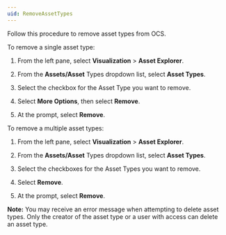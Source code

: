 ```yaml
---
uid: RemoveAssetTypes
---
```


Follow this procedure to remove asset types from OCS. 

To remove a single asset type:

1. From the left pane, select **Visualization** > **Asset Explorer**.

1. From the **Assets/Asset** Types dropdown list, select **Asset Types**.

1. Select the checkbox for the Asset Type you want to remove.

1. Select **More Options**, then select **Remove**.

1. At the prompt, select **Remove**. 

To remove a multiple asset types:

1. From the left pane, select **Visualization** > **Asset Explorer**.

1. From the **Assets/Asset** Types dropdown list, select **Asset Types**.

1. Select the checkboxes for the Asset Types you want to remove.

1. Select **Remove**.

1. At the prompt, select **Remove**.
 
**Note:** You may receive an error message when attempting to delete asset types. Only the creator of the asset type or a user with access can delete an asset type.
